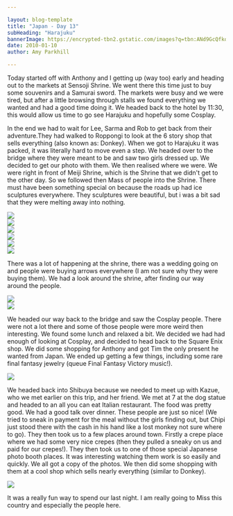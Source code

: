 ```yaml
---

layout: blog-template
title: "Japan - Day 13"
subHeading: "Harajuku"
bannerImage: https://encrypted-tbn2.gstatic.com/images?q=tbn:ANd9GcQfkosNw-i8kfLs6q8nnTX8JtVpH12AcGxjPbHlDfEx_kGjx1ru
date: 2010-01-10
author: Amy Parkhill

---
```

Today started off with Anthony and I getting up (way too) early and heading out to the markets at Sensoji Shrine. We went there this time just to buy some souvenirs and a Samurai sword. The markets were busy and we were tired, but after a little browsing through stalls we found everything we wanted and had a good time doing it. We headed back to the hotel by 11:30, this would allow us time to go see Harajuku and hopefully some Cosplay.

In the end we had to wait for Lee, Sarma and Rob to get back from their adventure.They had walked to Roppongi to look at the 6 story shop that sells everything (also known as: Donkey).
When we got to Harajuku it was packed, it was literally hard to move even a step. We headed over to the bridge where they were meant to be and saw two girls dressed up. We decided to get our photo with them. We then realised where we were. We were right in front of Meiji Shrine, which is the Shrine that we didn't get to the other day. So we followed then Mass of people into the Shrine. There must have been something special on because the roads up had ice sculptures everywhere. They sculptures were beautiful, but i was a bit sad that they were melting away into nothing. 

<div class="center-image"><img src="https://lh3.googleusercontent.com/AyGdJvekMW8rmlboWMyRkzX8cU5pRMhCI9s-ZBZT1KxPnEeQwjpVvP8XCiQ7VgXR-Y-znf9L2kzd40caJqkbf9GuBiHh1QiwK1jNpd8DIQ_5Y99yGbiD1qZOEHm1gc5fF1ksKg" /></div>
<div class="center-image"><img src="https://lh3.googleusercontent.com/3-nS1ZlKu863cNTEElYhBBrOsEtnJdu676KIOD6AAzjrcLWbdYZpkF-Rg0CKHPt9DnU6VjwUll1P0u7K0O1oNpIH05x_GrDYQU1U3DczHX4dsk9z06oTeVh5s26j4AAgwgDkaw" /></div>
<div class="center-image"><img src="https://lh3.googleusercontent.com/5ZxAxwHsyaFSzsD6XIsJslmGsf3cZufocJz0nulq36QBM2UZ-qLT2T9P2kS1_NKxizoMSnC6LRcP711RqlRlahfqBSvzi_574f5FHW4Tr-TzwX6uhNni_KKulOvBXc3JNaywJQ" /></div>
<div class="center-image"><img src="https://lh3.googleusercontent.com/9bqcKoXF37Z95Y3-BNe0aO71ri34X1Ue4W1EM-cRmNMuK2YzfQUuJq91TNwsfVK-3lQDgCmX6HzMkHFyJibT_GAKxD4-9GEfRGmwyBTToTr9ybo9qghJlSUCgFK-zK2Lv3Wc3A" /></div>
<div class="center-image"><img src="https://lh3.googleusercontent.com/MA1L9edUZ6NUbFC0pLlQLCsrGu9kjCvGI6VLPRMIg4WuZSJ7J2ufrGXtaS1PgNR9AgdxBmkdMEobwAjK_QwhWNB9akMnmsozUUWhUUXVp4yCzSeGemVFc5y4sepYTAFjqbL_og" /></div>
<div class="center-image"><img src="https://lh3.googleusercontent.com/bHKEB3kvmLZ3onFKyM2eLH1rYudIcoVLkyQ731cMYBwydCl20TxSjCSqBGFsH6EZCSFZhMDdZlMeGXDe9ttc5cZ6BOHU3jtDPZ_i-Y9OAMmqWOZbZQW6CS8aXvLZJeTnw6fnTQ" /></div>


There was a lot of happening at the shrine, there was a wedding going on and people were buying arrows everywhere (I am not sure why they were buying them). We had a look around the shrine, after finding our way around the people.

<div class="center-image"><img src="https://lh3.googleusercontent.com/ddWTdNBnaUGi5qLujt75uwF7cSxOTOmbMQgmvUt6su7KOssGmy2pAtcVGFTEVIVMdXarGSBTtUdOXNyR1zpBjLlvKRrIEbakcIspZjiTF30Ye9AellboKd2_M4sZ2eXdS8bOVA" /></div>
<div class="center-image"><img src="https://lh3.googleusercontent.com/IncuVf3LhW5FWbKG9MGFepQ79nOmsBQyolG7EuWPeWeIUjrBzog0GF95Vf6rGLZFL27B3qQK5-LzZovPkLKn_vs94F0zt39yuCf9uePpwEtdr3Ndni8gQfo934DgRNAZDTHj5g" /></div>

We headed our way back to the bridge and saw the Cosplay people. There were not a lot there and some of those people were more weird then interesting. We found some lunch and relaxed a bit. We decided we had had enough of looking at Cosplay, and decided to head back to the Square Enix shop. We did some shopping for Anthony and got Tim the only present he wanted from Japan. We ended up getting a few things, including some rare final fantasy jewelry (queue Final Fantasy Victory music!).

<div class="center-image"><img src="https://lh3.googleusercontent.com/c6nX6XfRicGFPHcX4VaX7Q_hdiRrd8U1BLm2tVld3Xt5EtK6I-Q6vGoyNV-D3-sfAWqryH7155LPz0gVnBuLMn1SzCFDAXwtbnRfnud7lMihcKbBue_tkT7N9kDo64YTtaQQAw" /></div>

 We headed back into Shibuya because we needed to meet up with Kazue, who we met earlier on this trip, and her friend. We met at 7 at the dog statue and headed to an all you can eat Italian restaurant. The food was pretty good. We had a good talk over dinner. These people are just so nice! (We tried to sneak in payment for the meal without the girls finding out, but Chipi just stood there with the cash in his hand like a lost monkey not sure where to go). They then took us to a few places around town. Firstly a crepe place where we had some very nice crepes (then they pulled a sneaky on us and paid for our crepes!). They then took us to one of those special Japanese photo booth places. It was interesting watching them work is so easily and quickly. We all got a copy of the photos. We then did some shopping with them at a cool shop which sells nearly everything (similar to Donkey).

<div class="center-image"><img src="https://lh3.googleusercontent.com/raMcPmNj__AkzGeLRamU5Y5BHzBpxLfx7L4GYtlzJv8wf_P3_3Oge1RuIS-0PoCq7qp9sPAqSjRege_YNqzTT9Eof0HBnLH1UySpt0mjKkB_3jgr0EBS7XGj-Mm0UITVzICHSA" /></div>

It was a really fun way to spend our last night. I am really going to Miss this country and especially the people here.
